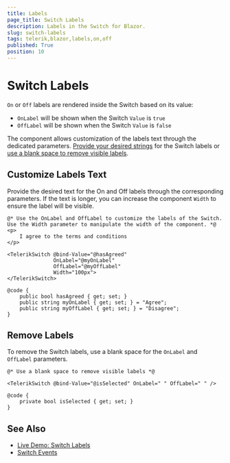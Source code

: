 ```yaml
---
title: Labels
page_title: Switch Labels
description: Labels in the Switch for Blazor.
slug: switch-labels
tags: telerik,blazor,labels,on,off
published: True
position: 10
---
```


# Switch Labels

`On` or `Off` labels are rendered inside the Switch based on its value:

* `OnLabel` will be shown when the Switch `Value` is `true` 
* `OffLabel` will be shown when the Switch `Value` is `false`

The component allows customization of the labels text through the dedicated parameters. [Provide your desired strings](#customize-labels-text) for the Switch labels or [use a blank space to remove visible labels](#remove-labels).

## Customize Labels Text

Provide the desired text for the On and Off labels through the corresponding parameters. If the text is longer, you can increase the component `Width` to ensure the label will be visible.

````RAZOR
@* Use the OnLabel and OffLabel to customize the labels of the Switch. Use the Width parameter to manipulate the width of the component. *@
<p>
    I agree to the terms and conditions
</p>

<TelerikSwitch @bind-Value="@hasAgreed"
               OnLabel="@myOnLabel"
               OffLabel="@myOffLabel"
               Width="100px">
</TelerikSwitch>

@code {
    public bool hasAgreed { get; set; }
    public string myOnLabel { get; set; } = "Agree";
    public string myOffLabel { get; set; } = "Disagree";
}
````

## Remove Labels

To remove the Switch labels, use a blank space for the `OnLabel` and `OffLabel` parameters.

````RAZOR
@* Use a blank space to remove visible labels *@

<TelerikSwitch @bind-Value="@isSelected" OnLabel=" " OffLabel=" " />

@code {
    private bool isSelected { get; set; }
}
````

## See Also
* [Live Demo: Switch Labels](https://demos.telerik.com/blazor-ui/switch/labels)
* [Switch Events](slug:switch-events)